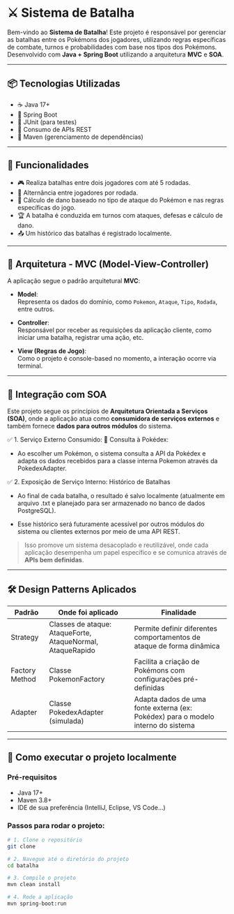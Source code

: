 # ⚔️ Sistema de Batalha

Bem-vindo ao **Sistema de Batalha**! Este projeto é responsável por gerenciar as batalhas entre os Pokémons dos jogadores, utilizando regras específicas de combate, turnos e probabilidades com base nos tipos dos Pokémons.  
Desenvolvido com **Java + Spring Boot** utilizando a arquitetura **MVC** e **SOA**.

---

## 📦 Tecnologias Utilizadas

- ☕ Java 17+
- 🌱 Spring Boot
- 🧪 JUnit (para testes)
- 🔗 Consumo de APIs REST
- 🧰 Maven (gerenciamento de dependências)

---

## 🧠 Funcionalidades

- 🎮 Realiza batalhas entre dois jogadores com até 5 rodadas.
- 🔁 Alternância entre jogadores por rodada.
- 🧮 Cálculo de dano baseado no tipo de ataque do Pokémon e nas regras específicas do jogo.
- 🏆 A batalha é conduzida em turnos com ataques, defesas e cálculo de dano.
- 📤 Um histórico das batalhas é registrado localmente.

---

## 🧱 Arquitetura - MVC (Model-View-Controller)

A aplicação segue o padrão arquitetural **MVC**:

- **Model**:  
  Representa os dados do domínio, como `Pokemon`, `Ataque`, `Tipo`, `Rodada`, entre outros.

- **Controller**:  
  Responsável por receber as requisições da aplicação cliente, como iniciar uma batalha, registrar uma ação, etc.

- **View (Regras de Jogo)**:  
 Como o projeto é console-based no momento, a interação ocorre via terminal.

---

## 🧩 Integração com SOA

Este projeto segue os princípios de **Arquitetura Orientada a Serviços (SOA)**, onde a aplicação atua como **consumidora de serviços externos** e também fornece **dados para outros módulos** do sistema.

✅ 1. Serviço Externo Consumido:
📡 Consulta à Pokédex:
- Ao escolher um Pokémon, o sistema consulta a API da Pokédex e adapta os dados recebidos para a classe interna Pokemon através da PokedexAdapter.

✅ 2. Exposição de Serviço Interno: Histórico de Batalhas
- Ao final de cada batalha, o resultado é salvo localmente (atualmente em arquivo .txt e planejado para ser armazenado no banco de dados PostgreSQL).

- Esse histórico será futuramente acessível por outros módulos do sistema ou clientes externos por meio de uma API REST.

> Isso promove um sistema desacoplado e reutilizável, onde cada aplicação desempenha um papel específico e se comunica através de **APIs bem definidas**.

---

## 🛠️ Design Patterns Aplicados

| Padrão         | Onde foi aplicado                                          | Finalidade                                                                       |
| -------------- | ---------------------------------------------------------- | -------------------------------------------------------------------------------- |
| Strategy       | Classes de ataque: AtaqueForte, AtaqueNormal, AtaqueRapido | Permite definir diferentes comportamentos de ataque de forma dinâmica            |
| Factory Method | Classe PokemonFactory                                      | Facilita a criação de Pokémons com configurações pré-definidas                   |
| Adapter        | Classe PokedexAdapter (simulada)                           | Adapta dados de uma fonte externa (ex: Pokédex) para o modelo interno do sistema |

---

## 🚀 Como executar o projeto localmente

### Pré-requisitos

- Java 17+
- Maven 3.8+
- IDE de sua preferência (IntelliJ, Eclipse, VS Code...)

### Passos para rodar o projeto:

```bash
# 1. Clone o repositório
git clone

# 2. Navegue até o diretório do projeto
cd batalha

# 3. Compile o projeto
mvn clean install

# 4. Rode a aplicação
mvn spring-boot:run
